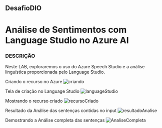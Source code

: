 ## DesafioDIO 
# Análise de Sentimentos com Language Studio no Azure AI

### DESCRIÇÃO
Neste LAB, exploraremos o uso do Azure Speech Studio e a análise linguística proporcionada pelo Language Studio.

Criando o recurso no Azure
![criando](https://github.com/user-attachments/assets/0f824446-f774-4ba5-ade4-ac996e21ceeb)

Tela de criação no Language Studio
![languageStudio](https://github.com/user-attachments/assets/40dab482-aeda-4966-bb94-e34e73ca5bf2)

Mostrando o recurso criado
![recursoCriado](https://github.com/user-attachments/assets/ed6be95b-8073-4f0b-8069-03a935dafa82)

Resultado da Análise das sentenças contidas no input
![resultadoAnalise](https://github.com/user-attachments/assets/6af86761-156d-491f-975d-48d930c2cc7b)

Demostrando a Análise completa das sentenças
![AnaliseCompleta](https://github.com/user-attachments/assets/9d0d644f-aa75-45ab-9e7d-053b13c26d9a)
